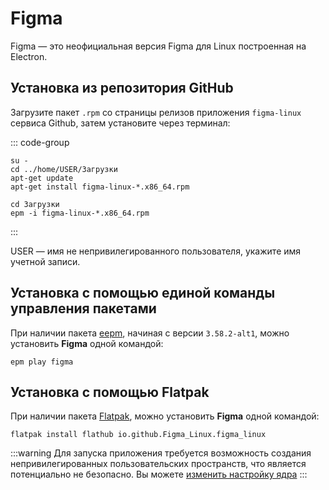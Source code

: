 # Figma

Figma — это неофициальная версия Figma для Linux построенная на Electron.

## Установка из репозитория GitHub

Загрузите пакет `.rpm` со страницы релизов приложения `figma-linux` сервиса Github, затем установите через терминал: 

::: code-group

```shell[apt-get]
su -
cd ../home/USER/Загрузки
apt-get update
apt-get install figma-linux-*.x86_64.rpm
```
```shell[epm]
сd Загрузки
epm -i figma-linux-*.x86_64.rpm
```
:::

USER — имя не непривилегированного пользователя, укажите имя учетной записи. 

## Установка c помощью единой команды управления пакетами

При наличии пакета [eepm](/epm), начиная с версии `3.58.2-alt1`, можно установить **Figma** одной командой:

```shell
epm play figma
```

## Установка c помощью Flatpak

При наличии пакета [Flatpak](/flatpak), можно установить **Figma** одной командой:

```shell
flatpak install flathub io.github.Figma_Linux.figma_linux
```

:::warning
Для запуска приложения требуется возможность создания непривилегированных пользовательских пространств, что является потенциально не безопасно. Вы можете [изменить настройку ядра](flatpak.md#запуск-приложении)
:::